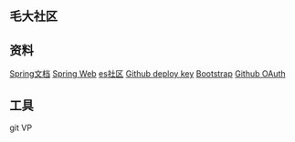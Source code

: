 ## 毛大社区

## 资料
[Spring文档](https://spring.io/guides)
[Spring Web](https://spring.io/guides/gs/serving-web-content/)
[es社区](https://elasticsearch.cn/)
[Github deploy key](https://docs.github.com/en/authentication/connecting-to-github-with-ssh/managing-deploy-keys#deploy-keys)
[Bootstrap](https://v3.bootcss.com/getting-started/)
[Github OAuth](https://docs.github.com/en/apps/oauth-apps/building-oauth-apps/creating-an-oauth-app)

## 工具
git
VP